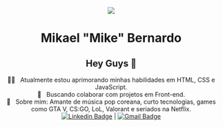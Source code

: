 <div align="center">
	<img width="auto" src="https://media-exp1.licdn.com/dms/image/C4D16AQG2vLd5LliVpA/profile-displaybackgroundimage-shrink_200_800/0?e=1602115200&v=beta&t=33u6eHi7MB8Pxn85a3bHb812LOCvaG9BQKz4-2j9vVc">

# Mikael "Mike" Bernardo

## Hey Guys 👋

 👨‍💻 &nbsp; Atualmente estou aprimorando minhas habilidades em HTML, CSS e JavaScript.
 <br/> :purple_heart: &nbsp; Buscando colaborar com projetos em Front-end.
 <br/> 💬  &nbsp; Sobre mim: Amante de música pop coreana, curto tecnologias, games como GTA V, CS:GO, LoL, Valorant e seriados na Netflix.
 <br/> [![Linkedin Badge](https://img.shields.io/badge/-Mikael_Bernardo-blue?style=flat-square&logo=Linkedin&logoColor=white&link=https://www.linkedin.com/in/mikael-bernardo/)](https://www.linkedin.com/in/mikael-bernardo/) | [![Gmail Badge](https://img.shields.io/badge/-mikaelbfsousa@gmail.com-c14438?style=flat-square&logo=Gmail&logoColor=white&link=mailto:mikaelbfsousa@gmail.com)](mailto:mikaelbfsousa@gmail.com)
</div>
